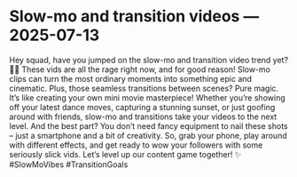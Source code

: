 # Slow-mo and transition videos — 2025-07-13

Hey squad, have you jumped on the slow-mo and transition video trend yet? 🎥🔥 These vids are all the rage right now, and for good reason! Slow-mo clips can turn the most ordinary moments into something epic and cinematic. Plus, those seamless transitions between scenes? Pure magic. It’s like creating your own mini movie masterpiece! Whether you’re showing off your latest dance moves, capturing a stunning sunset, or just goofing around with friends, slow-mo and transitions take your videos to the next level. And the best part? You don’t need fancy equipment to nail these shots – just a smartphone and a bit of creativity. So, grab your phone, play around with different effects, and get ready to wow your followers with some seriously slick vids. Let’s level up our content game together! ✨ #SlowMoVibes #TransitionGoals